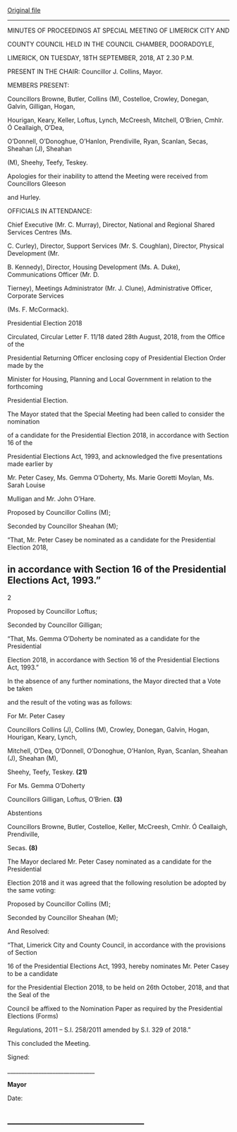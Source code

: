 [Original file](https://www.limerick.ie/sites/default/files/media/documents/2018-09/01%20%28b%29%20Minutes%20-%20Special%20Meeting%20180918.pdf)

---
MINUTES OF PROCEEDINGS AT SPECIAL MEETING OF LIMERICK CITY AND

COUNTY COUNCIL HELD IN THE COUNCIL CHAMBER, DOORADOYLE,

LIMERICK, ON TUESDAY, 18TH SEPTEMBER, 2018, AT 2.30 P.M.

PRESENT IN THE CHAIR:  Councillor J. Collins, Mayor.

MEMBERS PRESENT:

Councillors Browne, Butler, Collins (M), Costelloe, Crowley, Donegan, Galvin, Gilligan, Hogan,

Hourigan, Keary, Keller, Loftus, Lynch, McCreesh, Mitchell, O’Brien, Cmhlr. Ó Ceallaigh, O’Dea,

O’Donnell, O’Donoghue, O’Hanlon, Prendiville, Ryan, Scanlan, Secas, Sheahan (J), Sheahan

(M), Sheehy, Teefy, Teskey.

Apologies for their inability to attend the Meeting were received from Councillors Gleeson

and Hurley.

OFFICIALS IN ATTENDANCE:

Chief Executive (Mr. C. Murray), Director, National and Regional Shared Services Centres (Ms.

C. Curley), Director, Support Services (Mr. S. Coughlan), Director, Physical Development (Mr.

B. Kennedy), Director, Housing Development (Ms. A. Duke), Communications Officer (Mr. D.

Tierney), Meetings Administrator (Mr. J. Clune), Administrative Officer, Corporate Services

(Ms. F. McCormack).

Presidential Election 2018

Circulated, Circular Letter F. 11/18 dated 28th August, 2018, from the Office of the

Presidential Returning Officer enclosing copy of Presidential Election Order made by the

Minister for Housing, Planning and Local Government in relation to the forthcoming

Presidential Election.

The Mayor stated that the Special Meeting had been called to consider the nomination

of a candidate for the Presidential Election 2018, in accordance with Section 16 of the

Presidential Elections Act, 1993, and acknowledged the five presentations made earlier by

Mr. Peter Casey, Ms. Gemma O’Doherty, Ms. Marie Goretti Moylan, Ms. Sarah Louise

Mulligan and Mr. John O’Hare.

Proposed by Councillor Collins (M);

Seconded by Councillor Sheahan (M);

“That, Mr. Peter Casey be nominated as a candidate for the Presidential Election 2018,

in accordance with Section 16 of the Presidential Elections Act, 1993.”
---
2

Proposed by Councillor Loftus;

Seconded by Councillor Gilligan;

“That, Ms. Gemma O’Doherty be nominated as a candidate for the Presidential

Election 2018, in accordance with Section 16 of the Presidential Elections Act, 1993.”

In the absence of any further nominations, the Mayor directed that a Vote be taken

and the result of the voting was as follows:

For Mr. Peter Casey

Councillors Collins (J), Collins (M), Crowley, Donegan, Galvin, Hogan, Hourigan, Keary, Lynch,

Mitchell, O’Dea, O’Donnell, O’Donoghue, O’Hanlon, Ryan, Scanlan, Sheahan (J), Sheahan (M),

Sheehy, Teefy, Teskey. **(21)**

For Ms. Gemma O’Doherty

Councillors Gilligan, Loftus, O’Brien. **(3)**

Abstentions

Councillors Browne, Butler, Costelloe, Keller, McCreesh, Cmhlr. Ó Ceallaigh, Prendiville,

Secas. **(8)**

The Mayor declared Mr. Peter Casey nominated as a candidate for the Presidential

Election 2018 and it was agreed that the following resolution be adopted by the same voting:

Proposed by Councillor Collins (M);

Seconded by Councillor Sheahan (M);

And Resolved:

“That, Limerick City and County Council, in accordance with the provisions of Section

16 of the Presidential Elections Act, 1993, hereby nominates Mr. Peter Casey to be a candidate

for the Presidential Election 2018, to be held on 26th October, 2018, and that the Seal of the

Council be affixed to the Nomination Paper as required by the Presidential Elections (Forms)

Regulations, 2011 – S.I. 258/2011 amended by S.I. 329 of 2018.”

This concluded the Meeting.

Signed:

\_\_\_\_\_\_\_\_\_\_\_\_\_\_\_\_\_\_\_\_\_\_\_\_\_\_\_\_\_\_\_

**Mayor**

Date:

\_\_\_\_\_\_\_\_\_\_\_\_\_\_\_\_\_\_\_\_\_\_\_\_\_\_\_\_\_\_\_
---
